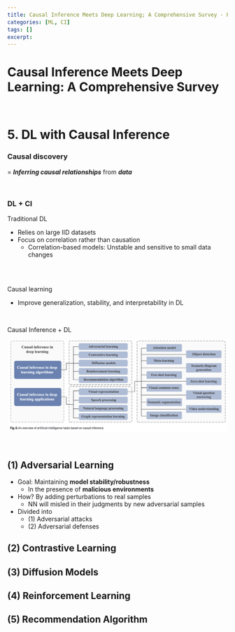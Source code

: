 ```yaml
---
title: Causal Inference Meets Deep Learning; A Comprehensive Survey - Part 3
categories: [ML, CI]
tags: []
excerpt: 
---
```


<script src="https://cdn.mathjax.org/mathjax/latest/MathJax.js?config=TeX-AMS-MML_HTMLorMML" type="text/javascript"></script>
# Causal Inference Meets Deep Learning: A Comprehensive Survey

<br>

# 5. DL with Causal Inference

### Causal discovery 

= ***Inferring causal relationships*** from ***data***

<br>

### DL + CI

Traditional DL

- Relies on large IID datasets
- Focus on correlation rather than causation
  - Correlation-based models: Unstable and sensitive to small data changes

<br>

<br>

Causal learning 

- Improve generalization, stability, and interpretability in DL

<br>

Causal Inference + DL

![figure2](/assets/img/tab/img77.png)

<br>

## (1) Adversarial Learning 

- Goal: Maintaining **model stability/robustness**
  - In the presence of **malicious environments**
- How? By adding perturbations to real samples
  - NN will misled in their judgments by new adversarial samples
- Divided into 
  - (1) Adversarial attacks
  - (2) Adversarial defenses 

## (2) Contrastive Learning

## (3) Diffusion Models

## (4) Reinforcement Learning

## (5) Recommendation Algorithm





